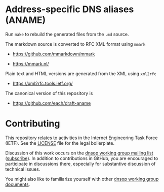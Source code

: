 Address-specific DNS aliases (ANAME)
====================================

Run `make` to rebuild the generated files from the `.md` source.

The markdown source is converted to RFC XML format using `mmark`

  * https://github.com/mmarkdown/mmark

  * https://mmark.nl/

Plain text and HTML versions are generated from the XML using `xml2rfc`

  * https://xml2rfc.tools.ietf.org/

The canonical version of this repository is

  * https://github.com/each/draft-aname

# Contributing

This repository relates to activities in the Internet Engineering Task
Force (IETF). See the [LICENSE](LICENSE.md) file for the legal boilerplate.

Discussion of this work occurs on the
[dnsop working group mailing list](https://mailarchive.ietf.org/arch/browse/dnsop/)
([subscribe](https://www.ietf.org/mailman/listinfo/dnsop)).  In addition to
contributions in GitHub, you are encouraged to participate in discussions there,
especially for substantive discussion of technical issues.

You might also like to familiarize yourself with other
[dnsop working group documents](https://datatracker.ietf.org/wg/dnsop/documents/).
